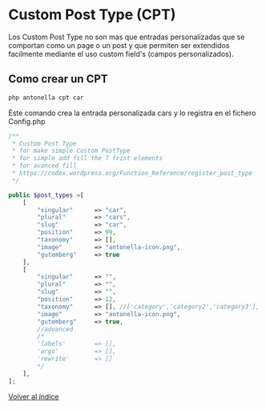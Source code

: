 # Custom Post Type (CPT)

Los Custom Post Type no son mas que entradas personalizadas que se comportan como un page o un post y que
permiten ser extendidos facilmente mediante el uso custom field's (campos personalizados).

## Como crear un CPT

```bash
php antonella cpt car
```

Éste comando crea la entrada personalizada cars y lo registra en el fichero Config.php

```php
/**
 * Custom Post Type
 * for make simple Custom PostType
 * for simple add fill the 7 frist elements
 * for avanced fill
 * https://codex.wordpress.org/Function_Reference/register_post_type
 */

public $post_types =[
	[
		"singular"      => "car",
		"plural"        => "cars",
		"slug"          => "car",
		"position"      => 99,
		"taxonomy"      => [],
		"image"         => "antonella-icon.png",
		"gutemberg"     => true
	],
	[
		"singular"      => "",
		"plural"        => "",
		"slug"          => "",
		"position"      => 12,
		"taxonomy"      => [], //['category','category2','category3'],
		"image"         => "antonella-icon.png",
		"gutemberg"     => true,
		//advanced
		/*
		'labels'        => [],
		'args'          => [],
		'rewrite'       => []
		*/
	],
];
```

[Volver al índice](https://github.com/d3turnes/antonella-framework-for-wp/tree/2.0/docs/readme.md)